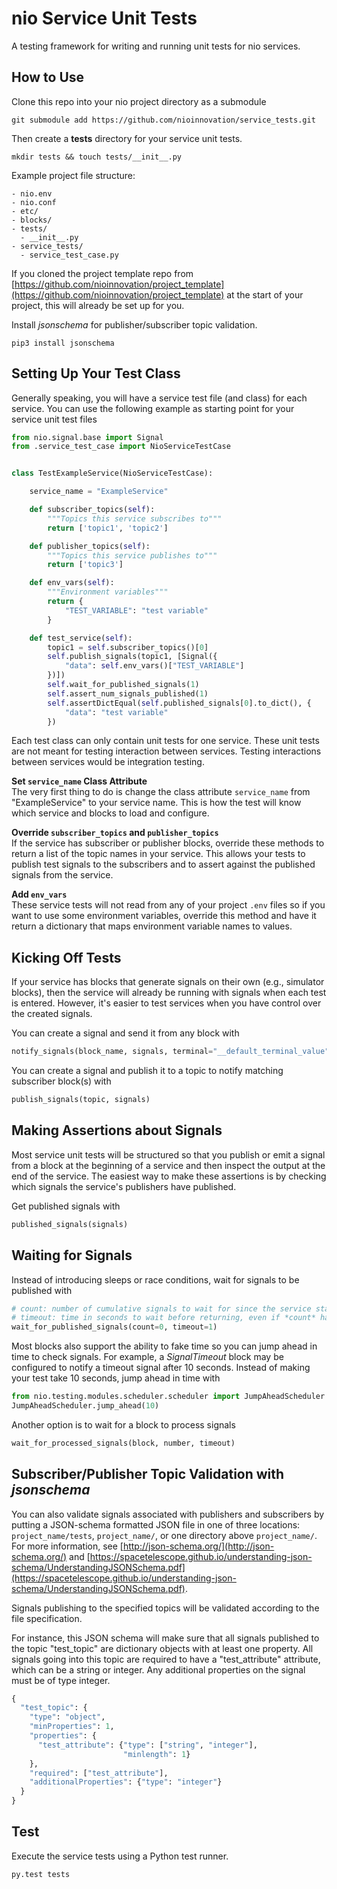 # nio Service Unit Tests

A testing framework for writing and running unit tests for nio services.

## How to Use

Clone this repo into your nio project directory as a submodule
```
git submodule add https://github.com/nioinnovation/service_tests.git
```
Then create a **tests** directory for your service unit tests.
```
mkdir tests && touch tests/__init__.py
```
Example project file structure:

```
- nio.env
- nio.conf
- etc/
- blocks/
- tests/
  - __init__.py
- service_tests/
  - service_test_case.py
```

If you cloned the project template repo from [https://github.com/nioinnovation/project_template](https://github.com/nioinnovation/project_template) at the start of your project, this will already be set up for you.

Install _jsonschema_ for publisher/subscriber topic validation.

```
pip3 install jsonschema
```

## Setting Up Your Test Class

Generally speaking, you will have a service test file (and class) for each service. You can use the following example as starting point for your service unit test files

```py
from nio.signal.base import Signal
from .service_test_case import NioServiceTestCase


class TestExampleService(NioServiceTestCase):

    service_name = "ExampleService"

    def subscriber_topics(self):
        """Topics this service subscribes to"""
        return ['topic1', 'topic2']

    def publisher_topics(self):
        """Topics this service publishes to"""
        return ['topic3']

    def env_vars(self):
        """Environment variables"""
        return {
            "TEST_VARIABLE": "test variable"
        }

    def test_service(self):
        topic1 = self.subscriber_topics()[0]
        self.publish_signals(topic1, [Signal({
            "data": self.env_vars()["TEST_VARIABLE"]
        })])
        self.wait_for_published_signals(1)
        self.assert_num_signals_published(1)
        self.assertDictEqual(self.published_signals[0].to_dict(), {
            "data": "test variable"
        })
```

Each test class can only contain unit tests for one service. These unit tests are not meant for testing interaction between services. Testing interactions between services would be integration testing.

**Set `service_name` Class Attribute**<br>The very first thing to do is change the class attribute `service_name` from "ExampleService" to your service name. This is how the test will know which service and blocks to load and configure.

**Override `subscriber_topics` and `publisher_topics`**<br>If the service has subscriber or publisher blocks, override these methods to return a list of the topic names in your service. This allows your tests to publish test signals to the subscribers and to assert against the published signals from the service.

**Add `env_vars`**<br>These service tests will not read from any of your project `.env` files so if you want to use some environment variables, override this method and have it return a dictionary that maps environment variable names to values.

## Kicking Off Tests

If your service has blocks that generate signals on their own (e.g., simulator blocks), then the service will already be running with signals when each test is entered. However, it's easier to test services when you have control over the created signals.

You can create a signal and send it from any block with

```python
notify_signals(block_name, signals, terminal="__default_terminal_value")
```
You can create a signal and publish it to a topic to notify matching subscriber block(s) with

```python
publish_signals(topic, signals)
```

## Making Assertions about Signals

Most service unit tests will be structured so that you publish or emit a signal from a block at the beginning of a service and then inspect the output at the end of the service. The easiest way to make these assertions is by checking which signals the service's publishers have published.

Get published signals with

```python
published_signals(signals)
```

## Waiting for Signals

Instead of introducing sleeps or race conditions, wait for signals to be published with

```python
# count: number of cumulative signals to wait for since the service started
# timeout: time in seconds to wait before returning, even if *count* has not been reached
wait_for_published_signals(count=0, timeout=1)
```

Most blocks also support the ability to fake time so you can jump ahead in time to check signals. For example, a _SignalTimeout_ block may be configured to notify a timeout signal after 10 seconds. Instead of making your test take 10 seconds, jump ahead in time with

```python
from nio.testing.modules.scheduler.scheduler import JumpAheadScheduler
JumpAheadScheduler.jump_ahead(10)
```

Another option is to wait for a block to process signals

```python
wait_for_processed_signals(block, number, timeout)
```

## Subscriber/Publisher Topic Validation with _jsonschema_

You can also validate signals associated with publishers and subscribers by putting a JSON-schema formatted JSON file in one of three locations: `project_name/tests`, `project_name/`, or one directory above `project_name/`. For more information, see [http://json-schema.org/](http://json-schema.org/) and [https://spacetelescope.github.io/understanding-json-schema/UnderstandingJSONSchema.pdf](https://spacetelescope.github.io/understanding-json-schema/UnderstandingJSONSchema.pdf).

Signals publishing to the specified topics will be validated according to the file specification.

For instance, this JSON schema will make sure that all signals published to the topic "test_topic" are dictionary objects with at least one property. All signals going into this topic are required to have a "test_attribute" attribute, which can be a string or integer. Any additional properties on the signal must be of type integer.

```python
{
  "test_topic": {
    "type": "object",
    "minProperties": 1,
    "properties": {
      "test_attribute": {"type": ["string", "integer"],
                         "minlength": 1}
    },
    "required": ["test_attribute"],
    "additionalProperties": {"type": "integer"}
  }
}
```

## Test

Execute the service tests using a Python test runner.
```python
py.test tests
```
